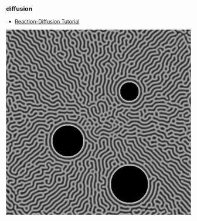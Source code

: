 ### diffusion

- [Reaction-Diffusion Tutorial](http://www.karlsims.com/rd.html) 

![](fig/SKo2w2KJSda.png)